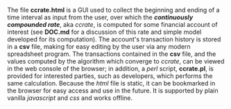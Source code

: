 The file **ccrate.html** is a GUI used to collect the beginning and ending of a time interval as input from the user,
over which the **_continuously compounded rate_**,  aka *ccrate*, is computed for some financial account of interest 
(see **DOC.md** for a discussion of this rate and simple model developed for its computation). The account's transaction history is stored in a **csv** file, making for easy editing by the user via any modern spreadsheet program.  The transactions contained in the **csv** file, and the
values computed by the algorithm which converge to *ccrate*, can be viewed in the web console of the browser; in addition, a *perl* script, **ccrate.pl**, is provided for interested parties, such as developers, which performs the same calculation.  Because
the *html* file is static, it can be bookmarked in the browser for easy access and use 
in the future.  It is supported by plain vanilla *javascript* and *css* and works offline.
